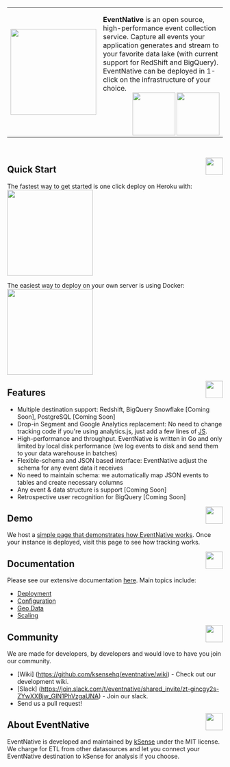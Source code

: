 <table><tr> 
  <td>  <img width="200"  src="https://track-demo.ksense.co/readme/en-round.png"></td>
  <td>

**EventNative** is an open source, high-performance event collection service. Capture all events your application generates and stream to your favorite data lake (with current support for RedShift and BigQuery). EventNative can be deployed in 1-click on the infrastructure of your choice.<br>
   <a href="https://circleci.com/gh/ksensehq/eventnative/tree/master"><img align="right" width="100" src="https://circleci.com/gh/ksensehq/eventnative/tree/master.svg?style=svg&circle-token=52a01ca8af325a73c950df2aa1953f68933383c3"></a> <a href=#><img align="right" width="100" src="https://track-demo.ksense.co/readme/made-with-go.png"></a> </td>
   </tr>
</table><br>


<a href="#"><img align="right" src="https://track-demo.ksense.co/readme/start.svg" width="40px"></a>
## Quick Start
The fastest way to get started is one click deploy on Heroku with:<br>
<a href="https://heroku.com/deploy?template=https://github.com/ksensehq/eventnative"><img src="https://www.herokucdn.com/deploy/button.svg" width="200px" /></a>


The easiest way to deploy on your own server is using Docker:<br>
<a href="https://app.gitbook.com/@eventnative/s/eventnative/deployment/deploy-with-docker"><img src="https://track-demo.ksense.co/readme/docker-12.png" width="200px" /></a>


<a href="#"><img align="right" src="https://track-demo.ksense.co/readme/features.svg" width="40px" /></a>

## Features

 * Multiple destination support: Redshift, BigQuery Snowflake [Coming Soon], PostgreSQL [Coming Soon]
 * Drop-in Segment and Google Analytics replacement: No need to change tracking code if you're using analytics.js, just add a few lines of [JS](https://app.gitbook.com/@eventnative/s/eventnative/javascript-integration).
 * High-performance and throughput. EventNative is written in Go and only limited by local disk performance (we log events to  disk and send them to your data warehouse in batches)
 * Flexible-schema and JSON based interface: EventNative adjust the schema for any event data it receives
 * No need to maintain schema: we automatically map JSON events to tables and create necessary columns
 * Any event & data structure is support [Coming Soon]
 * Retrospective user recognition for BigQuery [Coming Soon]

<a href="#"><img align="right" src="https://track-demo.ksense.co/readme/demo-new.svg" width="40px" /></a>
## Demo

We host a [simple page that demonstrates how EventNative works](https://track-demo.ksense.co/). Once your instance is deployed, visit this page to see how tracking works.

<a href="#"><img align="right" src="https://track-demo.ksense.co/readme/docs.svg" width="40px" /></a>

## Documentation

Please see our extensive documentation [here](https://eventnative-docs.ksense.io). Main topics include:
 * [Deployment](https://eventnative-docs.ksense.io/deployment)
 * [Configuration](https://eventnative-docs.ksense.io/configuration)
 * [Geo Data](https://app.gitbook.com/@eventnative/s/eventnative/geo-data-resolution)
 * [Scaling](https://app.gitbook.com/@eventnative/s/eventnative/scaling-eventnative)
 

<a href="#"><img align="right" src="https://track-demo.ksense.co/readme/com.svg" width="40px" /></a>
##  Community
We are made for developers, by developers and would love to have you join our community.
 * [Wiki] (https://github.com/ksensehq/eventnative/wiki) - Check out our development wiki.
 * [Slack] (https://join.slack.com/t/eventnative/shared_invite/zt-gincgy2s-ZYwXXBjw_GIN1PhVzgaUNA) - Join our slack.
 * Send us a pull request!


<a href="#"><img align="right" src="https://track-demo.ksense.co/readme/logo-color.svg" width="40px" /></a>
## About EventNative

EventNative is developed and maintained by [kSense](https://ksense.io/) under the MIT license. We charge for ETL from other datasources and let you connect your EventNative destination to kSense for analysis if you choose.

